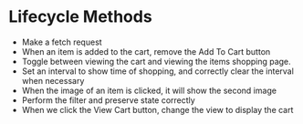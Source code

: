 # Lifecycle Methods

- Make a fetch request
- When an item is added to the cart, remove the Add To Cart button
- Toggle between viewing the cart and viewing the items shopping page. 
- Set an interval to show time of shopping, and correctly clear the interval when necessary
- When the image of an item is clicked, it will show the second image
- Perform the filter and preserve state correctly
- When we click the View Cart button, change the view to display the cart

